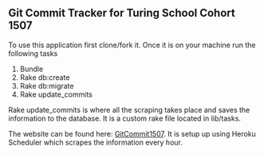 ## Git Commit Tracker for Turing School Cohort 1507

To use this application first clone/fork it. Once it is on your machine run the following tasks

1. Bundle
2. Rake db:create
3. Rake db:migrate
4. Rake update_commits

Rake update_commits is where all the scraping takes place and saves the information to the database. It is a custom rake file located in lib/tasks.

The website can be found here: [GitCommit1507](http://gitcommit1507.herokuapp.com/). It is setup up using Heroku Scheduler which scrapes the information every hour.



